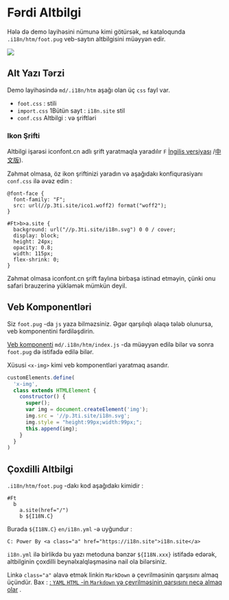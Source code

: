 # Fərdi Altbilgi

Hələ də demo layihəsini nümunə kimi götürsək, `md` kataloqunda `.i18n/htm/foot.pug` veb-saytın altbilgisini müəyyən edir.

![](https://p.3ti.site/1721286077.avif)

## Alt Yazı Tərzi

Demo layihəsində `md/.i18n/htm` aşağı olan üç `css` fayl var.

* `foot.css` : stili
* `import.css` 1Bütün sayt : `i18n.site` stil
* `conf.css` Altbilgi : və şriftləri

### Ikon Şrifti

Altbilgi işarəsi iconfont.cn adlı şrift yaratmaqla yaradılır `F` [İngilis versiyası](https://www.iconfont.cn/?lang=en-us) /[中文版](https://www.iconfont.cn/?lang=zh)).

Zəhmət olmasa, öz ikon şriftinizi yaradın və aşağıdakı konfiqurasiyanı `conf.css` ilə əvəz edin :

```
@font-face {
  font-family: "F";
  src: url(//p.3ti.site/ico1.woff2) format("woff2");
}

#Ft>b>a.site {
  background: url("//p.3ti.site/i18n.svg") 0 0 / cover;
  display: block;
  height: 24px;
  opacity: 0.8;
  width: 115px;
  flex-shrink: 0;
}
```

Zəhmət olmasa iconfont.cn şrift faylına birbaşa istinad etməyin, çünki onu safari brauzerinə yükləmək mümkün deyil.

## Veb Komponentləri

Siz `foot.pug` -da `js` yaza bilməzsiniz. Əgər qarşılıqlı əlaqə tələb olunursa, veb komponentini fərdiləşdirin.

[Veb komponenti](https://www.freecodecamp.org/news/build-your-first-web-component/) `md/.i18n/htm/index.js` -da müəyyən edilə bilər və sonra `foot.pug` də istifadə edilə bilər.

Xüsusi `<x-img>` kimi veb komponentləri yaratmaq asandır.

```js
customElements.define(
  'x-img',
  class extends HTMLElement {
    constructor() {
      super();
      var img = document.createElement('img');
      img.src = '//p.3ti.site/i18n.svg';
      img.style = "height:99px;width:99px;";
      this.append(img);
    }
  }
)
```

## Çoxdilli Altbilgi

`.i18n/htm/foot.pug` -dakı kod aşağıdakı kimidir :

```
#Ft
  b
    a.site(href="/")
    b ${I18N.C}
```

Burada `${I18N.C}` `en/i18n.yml` -ə uyğundur :

```
C: Power By <a class="a" href="https://i18n.site">i18n.site</a>
```

`i18n.yml` ilə birlikdə bu yazı metoduna bənzər `${I18N.xxx}` istifadə edərək, altbilginin çoxdilli beynəlxalqləşməsinə nail ola bilərsiniz.

Linkə `class="a"` əlavə etmək linkin `MarkDown` ə çevrilməsinin qarşısını almaq üçündür. Bax :
 [: `YAML` `HTML` -in `Markdown` yə çevrilməsinin qarşısını necə almaq olar](/i18/qa#H2) .